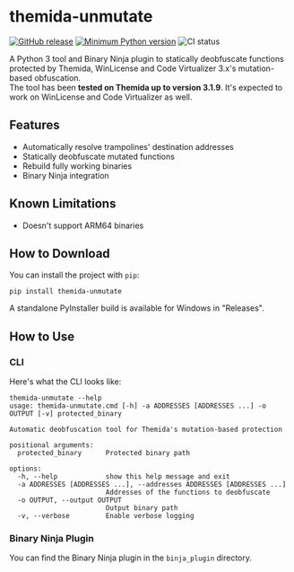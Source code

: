 # themida-unmutate

[![GitHub release](https://img.shields.io/github/release/ergrelet/themida-unmutate.svg)](https://github.com/ergrelet/themida-unmutate/releases) [![Minimum Python version](https://img.shields.io/badge/python-3.11+-blue.svg)](https://www.python.org/downloads/) ![CI status](https://github.com/ergrelet/themida-unmutate/actions/workflows/lint.yml/badge.svg?branch=main)

A Python 3 tool and Binary Ninja plugin to statically deobfuscate functions
protected by Themida, WinLicense and Code Virtualizer 3.x's mutation-based obfuscation.  
The tool has been **tested on Themida up to version 3.1.9**. It's expected to
work on WinLicense and Code Virtualizer as well.

## Features

- Automatically resolve trampolines' destination addresses
- Statically deobfuscate mutated functions
- Rebuild fully working binaries
- Binary Ninja integration

## Known Limitations

- Doesn't support ARM64 binaries

## How to Download

You can install the project with `pip`:

```
pip install themida-unmutate
```

A standalone PyInstaller build is available for Windows in "Releases".

## How to Use

### CLI

Here's what the CLI looks like:

```
themida-unmutate --help
usage: themida-unmutate.cmd [-h] -a ADDRESSES [ADDRESSES ...] -o OUTPUT [-v] protected_binary

Automatic deobfuscation tool for Themida's mutation-based protection

positional arguments:
  protected_binary      Protected binary path

options:
  -h, --help            show this help message and exit
  -a ADDRESSES [ADDRESSES ...], --addresses ADDRESSES [ADDRESSES ...]
                        Addresses of the functions to deobfuscate
  -o OUTPUT, --output OUTPUT
                        Output binary path
  -v, --verbose         Enable verbose logging
```

### Binary Ninja Plugin

You can find the Binary Ninja plugin in the `binja_plugin` directory.
